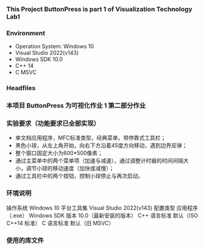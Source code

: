 ### This Project ButtonPress is part 1 of Visualization Technology Lab1

### Environment
- Operation System: Windows 10
- Visual Studio 2022(v143)
- Windows SDK 10.0
- C++ 14
- C MSVC
### Headfiles



### 本项目 ButtonPress 为可视化作业 1 第二部分作业
### 实验要求（功能要求已全部实现）
- 单文档应用程序，MFC标准类型，经典菜单，带停靠式工具栏；
- 黑色小球，从左上角开始，向右下方沿着45度方向移动，遇到边界反弹；
- 整个窗口固定大小为600*500像素；
- 通过主菜单中的两个菜单项（加速与减速），通过调整计时器的时间间隔大小，调节小球的移动速度（加快或减慢）；
- 通过工具栏中的两个按钮，控制小球停止与再次启动。
### 环境说明
操作系统 Windows 10
平台工具集 Visual Studio 2022(v143)
配置类型 应用程序（.exe）
Windows SDK 版本 10.0（最新安装的版本）
C++ 语言标准 默认（ISO C++14 标准）
C 语言标准 默认（旧 MSVC）
### 使用的库文件
